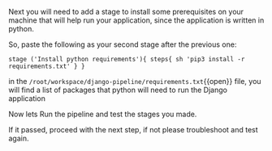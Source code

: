 Next you will need to add a stage to install some prerequisites on your machine that will help run your application, since the application is written in python.

So, paste the following as your second stage after the previous one:

`
		stage ('Install python requirements'){
			steps{
				sh 'pip3 install -r requirements.txt'
			}
		}
`

in the `/root/workspace/django-pipeline/requirements.txt`{{open}} file, you will find a list of packages that python will need to run the Django application

Now lets Run the pipeline and test the stages you made.

If it passed, proceed with the next step, if not please troubleshoot and test again.
